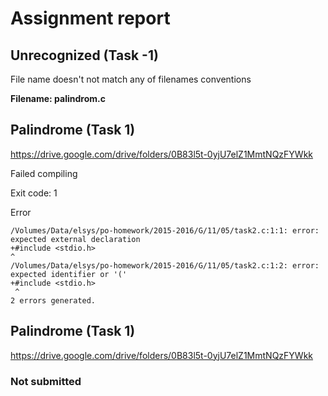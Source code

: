 # Assignment report
## Unrecognized (Task -1)
File name doesn't not match any of filenames conventions

**Filename: palindrom.c**
## Palindrome (Task 1)
https://drive.google.com/drive/folders/0B83l5t-0yjU7elZ1MmtNQzFYWkk

Failed compiling

Exit code: 1

Error
```
/Volumes/Data/elsys/po-homework/2015-2016/G/11/05/task2.c:1:1: error: expected external declaration
+#include <stdio.h>
^
/Volumes/Data/elsys/po-homework/2015-2016/G/11/05/task2.c:1:2: error: expected identifier or '('
+#include <stdio.h>
 ^
2 errors generated.

```


## Palindrome (Task 1)
https://drive.google.com/drive/folders/0B83l5t-0yjU7elZ1MmtNQzFYWkk

### Not submitted
